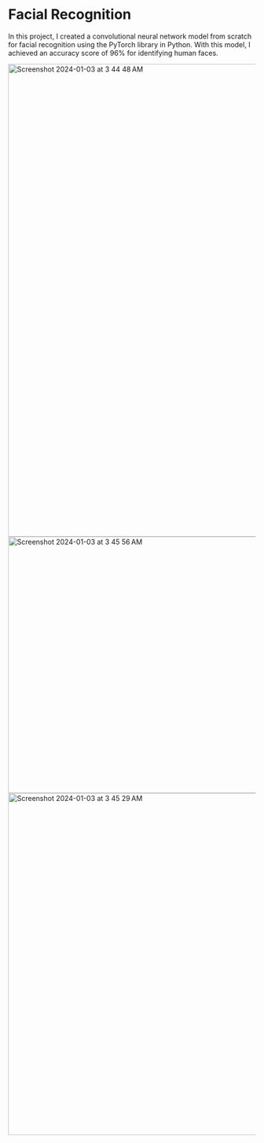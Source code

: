 # Facial Recognition
In this project, I created a convolutional neural network model from scratch for facial recognition using the PyTorch library in Python. With this model, I achieved an accuracy score of 96% for identifying human faces.

<img width="962" alt="Screenshot 2024-01-03 at 3 44 48 AM" src="https://github.com/caseyhild/Facial-Recognition/assets/44584719/766f3f45-6901-4f2d-b991-06f6ca48a021">
<img width="522" alt="Screenshot 2024-01-03 at 3 45 56 AM" src="https://github.com/caseyhild/Facial-Recognition/assets/44584719/17cb2e53-bc6f-4daa-86bd-c46a315910ed">
<img width="696" alt="Screenshot 2024-01-03 at 3 45 29 AM" src="https://github.com/caseyhild/Facial-Recognition/assets/44584719/469a9442-7a3f-4014-85a6-d282315bacd7">
